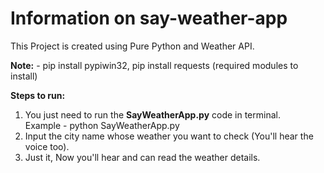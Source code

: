 # Information on say-weather-app

This Project is created using Pure Python and Weather API.

<b>Note:</b> - pip install pypiwin32, pip install requests (required modules to install)

<b>Steps to run:</b>
1. You just need to run the <b>SayWeatherApp.py</b> code in terminal.<br>
    Example - python SayWeatherApp.py
2. Input the city name whose weather you want to check (You'll hear the voice too).
3. Just it, Now you'll hear and can read the weather details.
